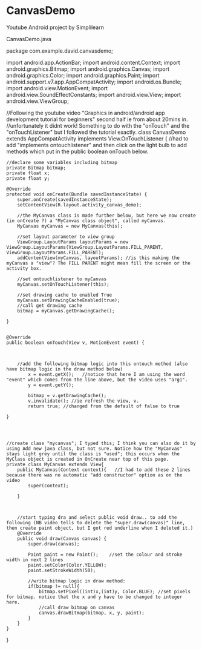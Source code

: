 # CanvasDemo
Youtube Android project by Simplilearn

CanvasDemo.java

package com.example.david.canvasdemo;

import android.app.ActionBar;
import android.content.Context;
import android.graphics.Bitmap;
import android.graphics.Canvas;
import android.graphics.Color;
import android.graphics.Paint;
import android.support.v7.app.AppCompatActivity;
import android.os.Bundle;
import android.view.MotionEvent;
import android.view.SoundEffectConstants;
import android.view.View;
import android.view.ViewGroup;

//Following the youtube video "Graphics in android/android app development tutorial for beginners" second half ie from about 20mins in.
//unfortunately it didnt work! Something to do with the "onTouch" and the "onTouchListener" but I followed the tutorial exactly.
class CanvasDemo extends AppCompatActivity implements View.OnTouchListener {
//had to add "implements ontouchlistener" and then click on the light bulb to add methods which put in the public boolean onTouch below.

    //declare some variables including bitmap
    private Bitmap bitmap;
    private float x;
    private float y;

    @Override
    protected void onCreate(Bundle savedInstanceState) {
        super.onCreate(savedInstanceState);
        setContentView(R.layout.activity_canvas_demo);

        //the MyCanvas class is made further below, but here we now create (in onCreate ?) a "MyCanvas class object", called myCanvas.
        MyCanvas myCanvas = new MyCanvas(this);

        //set layout parameter to view group
        ViewGroup.LayoutParams layoutParams = new ViewGroup.LayoutParams(ViewGroup.LayoutParams.FILL_PARENT, ViewGroup.LayoutParams.FILL_PARENT);
        addContentView(myCanvas, layoutParams); //is this making the myCanvas a "view"? The FILL PARENT might mean fill the screen or the activity box.

        //set ontouchlistener to myCanvas
        myCanvas.setOnTouchListener(this);

        //set drawing cache to enabled True
        myCanvas.setDrawingCacheEnabled(true);
        //call get drawing cache
        bitmap = myCanvas.getDrawingCache();

    }


    @Override
    public boolean onTouch(View v, MotionEvent event) {



        //add the following bitmap logic into this ontouch method (also have bitmap logic in the draw method below)
            x = event.getX();   //notice that here I am using the word "event" which comes from the line above, but the video uses "arg1".
            y = event.getY();

            bitmap = v.getDrawingCache();
            v.invalidate(); //ie refresh the view, v.
            return true; //changed from the default of false to true

    }




    //create class "mycanvas"; I typed this; I think you can also do it by using Add new java class, but not sure. Notice how the "MyCanvas" stays light grey until the class is "used"; this occurs when the MyClass object is created in OnCreate near top of this page.
    private class MyCanvas extends View{
        public MyCanvas(Context context){   //I had to add these 2 lines because there was no automatic "add constructor" option as on the video
            super(context);

        }



        //start typing dra and select public void draw.. to add the following (NB video tells to delete the "super.draw(canvas)" line, then create paint object, but I got red underline when I deleted it.)
        @Override
        public void draw(Canvas canvas) {
            super.draw(canvas);

            Paint paint = new Paint();    //set the colour and stroke width in next 2 lines
            paint.setColor(Color.YELLOW);
            paint.setStrokeWidth(50);

            //write bitmap logic in draw method:
            if(bitmap != null){
                bitmap.setPixel((int)x,(int)y, Color.BLUE); //set pixels for bitmap. notice that the x and y have to be changed to integer here.
                //call draw bitmap on canvas
                canvas.drawBitmap(bitmap, x, y, paint);
            }
        }
    }

}
